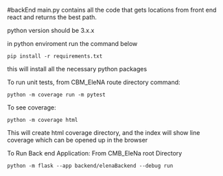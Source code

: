 #backEnd
main.py contains all the code that gets locations from front end react and returns the best path.

python version should be 3.x.x

in python enviroment run the command below

```
pip install -r requirements.txt 
```
this will install all the necessary python packages

To run unit tests, from CBM_EleNA route directory
command: 
```
python -m coverage run -m pytest 
```
To see coverage: 
```
python -m coverage html 
```
This will create html coverage directory, and the index will show line coverage which can be opened up in the browser

To Run Back end Application:
From CMB_EleNa root Directory
```
python -m flask --app backend/elenaBackend --debug run
```
